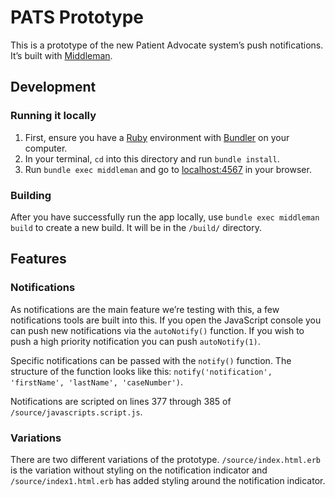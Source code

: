 # PATS Prototype

This is a prototype of the new Patient Advocate system’s push notifications. It’s built with [Middleman](https://middlemanapp.com/).

## Development

### Running it locally

1. First, ensure you have a [Ruby](https://www.ruby-lang.org/en/) environment with [Bundler](http://bundler.io/) on your computer.
1. In your terminal, `cd` into this directory and run `bundle install`.
1. Run `bundle exec middleman` and go to [localhost:4567](http://localhost:4567/) in your browser.

### Building

After you have successfully run the app locally, use `bundle exec middleman build` to create a new build. It will be in the `/build/` directory.

## Features

### Notifications

As notifications are the main feature we’re testing with this, a few notifications tools are built into this. If you open the JavaScript console you can push new notifications via the `autoNotify()` function. If you wish to push a high priority notification you can push `autoNotify(1)`.

Specific notifications can be passed with the `notify()` function. The structure of the function looks like this: `notify('notification', 'firstName', 'lastName', 'caseNumber')`.

Notifications are scripted on lines 377 through 385 of `/source/javascripts.script.js`.

### Variations

There are two different variations of the prototype. `/source/index.html.erb` is the variation without styling on the notification indicator and `/source/index1.html.erb` has added styling around the notification indicator.
